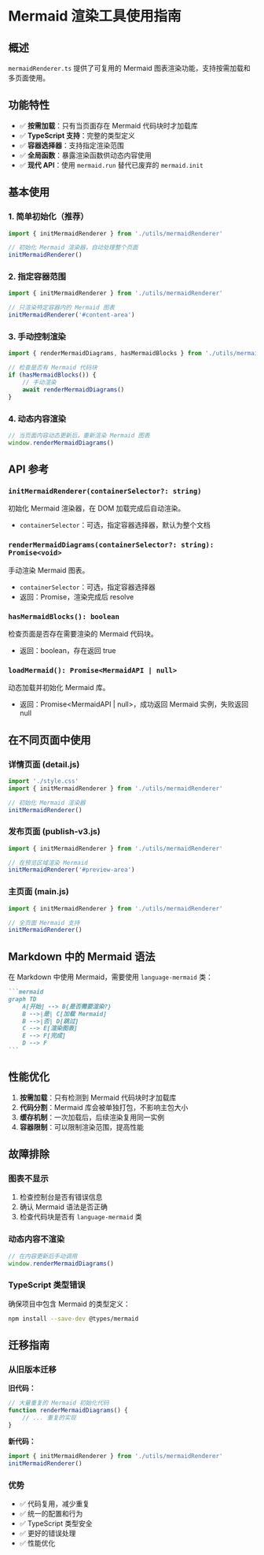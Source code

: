 # Mermaid 渲染工具使用指南

## 概述

`mermaidRenderer.ts` 提供了可复用的 Mermaid 图表渲染功能，支持按需加载和多页面使用。

## 功能特性

- ✅ **按需加载**：只有当页面存在 Mermaid 代码块时才加载库
- ✅ **TypeScript 支持**：完整的类型定义
- ✅ **容器选择器**：支持指定渲染范围
- ✅ **全局函数**：暴露渲染函数供动态内容使用
- ✅ **现代 API**：使用 `mermaid.run` 替代已废弃的 `mermaid.init`

## 基本使用

### 1. 简单初始化（推荐）

```javascript
import { initMermaidRenderer } from './utils/mermaidRenderer'

// 初始化 Mermaid 渲染器，自动处理整个页面
initMermaidRenderer()
```

### 2. 指定容器范围

```javascript
import { initMermaidRenderer } from './utils/mermaidRenderer'

// 只渲染特定容器内的 Mermaid 图表
initMermaidRenderer('#content-area')
```

### 3. 手动控制渲染

```javascript
import { renderMermaidDiagrams, hasMermaidBlocks } from './utils/mermaidRenderer'

// 检查是否有 Mermaid 代码块
if (hasMermaidBlocks()) {
    // 手动渲染
    await renderMermaidDiagrams()
}
```

### 4. 动态内容渲染

```javascript
// 当页面内容动态更新后，重新渲染 Mermaid 图表
window.renderMermaidDiagrams()
```

## API 参考

### `initMermaidRenderer(containerSelector?: string)`

初始化 Mermaid 渲染器，在 DOM 加载完成后自动渲染。

- `containerSelector`：可选，指定容器选择器，默认为整个文档

### `renderMermaidDiagrams(containerSelector?: string): Promise<void>`

手动渲染 Mermaid 图表。

- `containerSelector`：可选，指定容器选择器
- 返回：Promise，渲染完成后 resolve

### `hasMermaidBlocks(): boolean`

检查页面是否存在需要渲染的 Mermaid 代码块。

- 返回：boolean，存在返回 true

### `loadMermaid(): Promise<MermaidAPI | null>`

动态加载并初始化 Mermaid 库。

- 返回：Promise<MermaidAPI | null>，成功返回 Mermaid 实例，失败返回 null

## 在不同页面中使用

### 详情页面 (detail.js)

```javascript
import './style.css'
import { initMermaidRenderer } from './utils/mermaidRenderer'

// 初始化 Mermaid 渲染器
initMermaidRenderer()
```

### 发布页面 (publish-v3.js)

```javascript
import { initMermaidRenderer } from './utils/mermaidRenderer'

// 在预览区域渲染 Mermaid
initMermaidRenderer('#preview-area')
```

### 主页面 (main.js)

```javascript
import { initMermaidRenderer } from './utils/mermaidRenderer'

// 全页面 Mermaid 支持
initMermaidRenderer()
```

## Markdown 中的 Mermaid 语法

在 Markdown 中使用 Mermaid，需要使用 `language-mermaid` 类：

````markdown
```mermaid
graph TD
    A[开始] --> B{是否需要渲染?}
    B -->|是| C[加载 Mermaid]
    B -->|否| D[跳过]
    C --> E[渲染图表]
    E --> F[完成]
    D --> F
```
````

## 性能优化

1. **按需加载**：只有检测到 Mermaid 代码块时才加载库
2. **代码分割**：Mermaid 库会被单独打包，不影响主包大小
3. **缓存机制**：一次加载后，后续渲染复用同一实例
4. **容器限制**：可以限制渲染范围，提高性能

## 故障排除

### 图表不显示

1. 检查控制台是否有错误信息
2. 确认 Mermaid 语法是否正确
3. 检查代码块是否有 `language-mermaid` 类

### 动态内容不渲染

```javascript
// 在内容更新后手动调用
window.renderMermaidDiagrams()
```

### TypeScript 类型错误

确保项目中包含 Mermaid 的类型定义：

```bash
npm install --save-dev @types/mermaid
```

## 迁移指南

### 从旧版本迁移

**旧代码：**
```javascript
// 大量重复的 Mermaid 初始化代码
function renderMermaidDiagrams() {
    // ... 重复的实现
}
```

**新代码：**
```javascript
import { initMermaidRenderer } from './utils/mermaidRenderer'
initMermaidRenderer()
```

### 优势

- ✅ 代码复用，减少重复
- ✅ 统一的配置和行为
- ✅ TypeScript 类型安全
- ✅ 更好的错误处理
- ✅ 性能优化